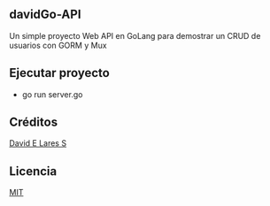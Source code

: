 ## davidGo-API

Un simple proyecto Web API en GoLang para demostrar un CRUD de usuarios con GORM y Mux

## Ejecutar proyecto
  - go run server.go

## Créditos
[David E Lares S](https://davidlares.com)

## Licencia
[MIT](https://opensource.org/licenses/MIT)

